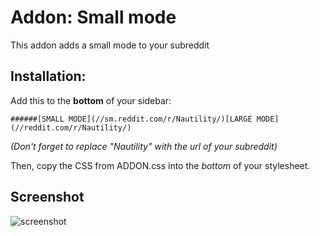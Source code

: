 # Addon: Small mode
This addon adds a small mode to your subreddit

## Installation:
Add this to the **bottom** of your sidebar:

```
######[SMALL MODE](//sm.reddit.com/r/Nautility/)[LARGE MODE](//reddit.com/r/Nautility/)
```
*(Don't forget to replace "Nautility" with the url of your subreddit)*

Then, copy the CSS from ADDON.css into the *bottom* of your stylesheet.

## Screenshot

![screenshot](http://i.imgur.com/MhtlX5h.png)